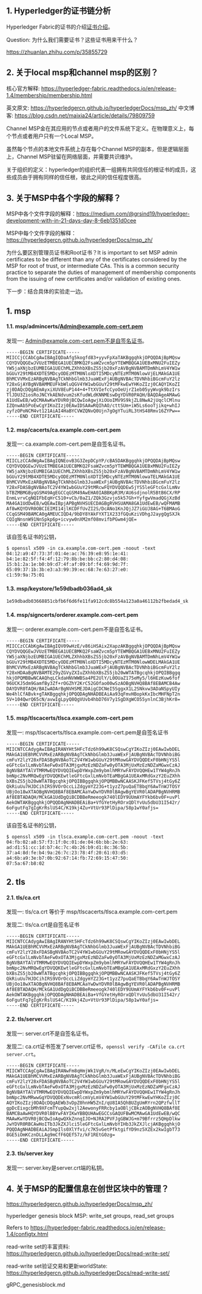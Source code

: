 ## 1. Hyperledger的证书链分析

Hyperledger Fabric的证书的介绍[证书介绍](https://www.cnblogs.com/preminem/p/7874710.html)。


Question: 为什么我们需要证书？这些证书用来干什么？


https://zhuanlan.zhihu.com/p/35855729



## 2. 关于local msp和channel msp的区别？

核心官方解释: https://hyperledger-fabric.readthedocs.io/en/release-1.4/membership/membership.html

英文原文: https://hyperledgercn.github.io/hyperledgerDocs/msp_zh/
中文博客: https://blog.csdn.net/maixia24/article/details/79809759

Channel MSP金在其应用的节点或者用户的文件系统下定义。在物理意义上，每个节点或者用户只有一个Local MSP。

虽然每个节点的本地文件系统上存在每个Channel MSP的副本，但是逻辑层面上，Channel MSP驻留在网络层面，并需要共识维护。



关于组织的定义：hyperledger的组织代表一组拥有共同信任的根证书的成员，这些成员由于拥有同样的信任根，彼此之间的信任程度很高。






## 3. 关于MSP中各个字段的解释？

MSP中各个文件字段的解释：https://medium.com/@grsind19/hyperledger-development-with-in-21-days-day-8-6eb1351d0cee

MSP中每个文件字段的解释：https://hyperledgercn.github.io/hyperledgerDocs/msp_zh/

为什么要区别管理员证书和Root证书？It is important to set MSP admin certificates to be different than any of the certificates considered by the MSP for root of trust, or intermediate CAs. This is a common security practice to separate the duties of management of membership components from the issuing of new certificates and/or validation of existing ones.


下一步：结合具体的实验走一边。





## 1. msp


#### 1.1. msp/admincerts/Admin@example.com-cert.pem

发现一: Admin@example.com-cert.pem不是自签名证书。

```
-----BEGIN CERTIFICATE-----
MIICCjCCAbCgAwIBAgIQDaAfg5kogfd83+yyvFpXaTAKBggqhkjOPQQDAjBpMQsw
CQYDVQQGEwJVUzETMBEGA1UECBMKQ2FsaWZvcm5pYTEWMBQGA1UEBxMNU2FuIEZy
YW5jaXNjbzEUMBIGA1UEChMLZXhhbXBsZS5jb20xFzAVBgNVBAMTDmNhLmV4YW1w
bGUuY29tMB4XDTE5MDcyODEzMTM0NloXDTI5MDcyNTEzMTM0NlowVjELMAkGA1UE
BhMCVVMxEzARBgNVBAgTCkNhbGlmb3JuaWExFjAUBgNVBAcTDVNhbiBGcmFuY2lz
Y28xGjAYBgNVBAMMEUFkbWluQGV4YW1wbGUuY29tMFkwEwYHKoZIzj0CAQYIKoZI
zj0DAQcDQgAEmAyxiXUV8EuP144+4+TtXVIefcCyoOeUjrZ1eb05yyWvgk9bzIrs
TlJDU3ZiosRoJNCYkAENdvum2sKfudWLdKNNMEswDgYDVR0PAQH/BAQDAgeAMAwG
A1UdEwEB/wQCMAAwKwYDVR0jBCQwIoAgwjXiOUoIMV9S9kjZL8NwA2jUqclCMlnu
IZQnwAb5PoEwCgYIKoZIzj0EAwIDSAAwRQIhAO/cttSUm+iW5Ls6ooTjikq+whIJ
zyfzOPoNCM4vt121AiAI4HaBYCVWZQNvQ0Ujn7gOgYTuiRL3tHS48Rmv16ZYPw==
-----END CERTIFICATE-----
```



#### 1.2. msp/cacerts/ca.example.com-cert.pem

发现一: ca.example.com-cert.pem是自签名证书。

```
-----BEGIN CERTIFICATE-----
MIICLzCCAdWgAwIBAgIQNEovB3G3ZepDCpYP/cBA5DAKBggqhkjOPQQDAjBpMQsw
CQYDVQQGEwJVUzETMBEGA1UECBMKQ2FsaWZvcm5pYTEWMBQGA1UEBxMNU2FuIEZy
YW5jaXNjbzEUMBIGA1UEChMLZXhhbXBsZS5jb20xFzAVBgNVBAMTDmNhLmV4YW1w
bGUuY29tMB4XDTE5MDcyODEzMTM0NloXDTI5MDcyNTEzMTM0NlowaTELMAkGA1UE
BhMCVVMxEzARBgNVBAgTCkNhbGlmb3JuaWExFjAUBgNVBAcTDVNhbiBGcmFuY2lz
Y28xFDASBgNVBAoTC2V4YW1wbGUuY29tMRcwFQYDVQQDEw5jYS5leGFtcGxlLmNv
bTBZMBMGByqGSM49AgEGCCqGSM49AwEHA0IABBKpR3M/AU6sdjnolR5BtB6CX/RP
EnmLvrvCgNQIFbEqHrC510+vCb/0aZ1/ZQk3Gzvjo5k57Gh+YyfgwVmadQGjXzBd
MA4GA1UdDwEB/wQEAwIBpjAPBgNVHSUECDAGBgRVHSUAMA8GA1UdEwEB/wQFMAMB
Af8wKQYDVR0OBCIEIMI14jlKCDFfUvZI2S/DcANo1KnJQjJZ7iGUJ8AG+T6BMAoG
CCqGSM49BAMCA0gAMEUCIQD4/9bDY8YAkFYXT1X233fGQuKziVDhgJ2aygQgSXJk
CQIgNnsnW91NnSpkp6p+icvyw0nXM2mf08mvifbPGwm4jQE=
-----END CERTIFICATE-----
```

该自签名证书的公钥，

```shell
$ openssl x509 -in ca.example.com-cert.pem -noout -text
04:12:a9:47:73:3f:01:4e:ac:76:39:e8:95:1e:41:
b4:1e:82:5f:f4:4f:12:79:8b:be:bb:c2:80:d4:08:
15:b1:2a:1e:b0:b9:d7:4f:af:09:bf:f4:69:9d:7f:
65:09:37:1b:3b:e3:a3:99:39:ec:68:7e:63:27:e0:
c1:59:9a:75:01
```


#### 1.3. msp/keystore/1e59dbadb036ad4_sk

```
1e59dbadb03668851cbfb6f6d6fe11fa912cdc8b554a123a0a46112b2fbedad4_sk
```



#### 1.4. msp/signcerts/orderer.example.com-cert.pem

发现一: orderer.example.com-cert.pem不是自签名证书。

```
-----BEGIN CERTIFICATE-----
MIICCzCCAbKgAwIBAgIQV09wHzE/v86iHSAix2XapzAKBggqhkjOPQQDAjBpMQsw
CQYDVQQGEwJVUzETMBEGA1UECBMKQ2FsaWZvcm5pYTEWMBQGA1UEBxMNU2FuIEZy
YW5jaXNjbzEUMBIGA1UEChMLZXhhbXBsZS5jb20xFzAVBgNVBAMTDmNhLmV4YW1w
bGUuY29tMB4XDTE5MDcyODEzMTM0NloXDTI5MDcyNTEzMTM0NlowWDELMAkGA1UE
BhMCVVMxEzARBgNVBAgTCkNhbGlmb3JuaWExFjAUBgNVBAcTDVNhbiBGcmFuY2lz
Y28xHDAaBgNVBAMTE29yZGVyZXIuZXhhbXBsZS5jb20wWTATBgcqhkjOPQIBBggq
hkjOPQMBBwNCAAQhqLCkdaHNVWWBSa4PE2UlY/L0OUaZ175eMy5/l6HEzKuw6fof
96UCKJ5dm9GamfBy3Zf+rOGZhY2KrC52GOfao00wSzAOBgNVHQ8BAf8EBAMCB4Aw
DAYDVR0TAQH/BAIwADArBgNVHSMEJDAigCDCNeI5SggxX1L2SNkvw3ADaNSpyUIy
We4hlCfABvk+gTAKBggqhkjOPQQDAgNHADBEAiAa93qFmvHBopkKxIbcMHFNpT2n
5V+104QwrQ65cN/avwIgLpyQ8QgVUvb4hbD76V7y1SgDXgWCO55ynlnC3BjhKr8=
-----END CERTIFICATE-----
```



#### 1.5. msp/tlscacerts/tlsca.example.com-cert.pem

发现一: msp/tlscacerts/tlsca.example.com-cert.pem是自签名证书

```
-----BEGIN CERTIFICATE-----
MIICNTCCAdygAwIBAgIRANYHt5HFcTdz6h99wK8CSQswCgYIKoZIzj0EAwIwbDEL
MAkGA1UEBhMCVVMxEzARBgNVBAgTCkNhbGlmb3JuaWExFjAUBgNVBAcTDVNhbiBG
cmFuY2lzY28xFDASBgNVBAoTC2V4YW1wbGUuY29tMRowGAYDVQQDExF0bHNjYS5l
eGFtcGxlLmNvbTAeFw0xOTA3MjgxMzEzNDZaFw0yOTA3MjUxMzEzNDZaMGwxCzAJ
BgNVBAYTAlVTMRMwEQYDVQQIEwpDYWxpZm9ybmlhMRYwFAYDVQQHEw1TYW4gRnJh
bmNpc2NvMRQwEgYDVQQKEwtleGFtcGxlLmNvbTEaMBgGA1UEAxMRdGxzY2EuZXhh
bXBsZS5jb20wWTATBgcqhkjOPQIBBggqhkjOPQMBBwNCAASKJFKef5TVsj4tGy6Z
QkRiuUu7HJDCihIRS9VOrOccLiZdgymYZ23G+t1yzZ7puQaETBbqY6AwTnWJTOSY
UBjOo18wXTAOBgNVHQ8BAf8EBAMCAaYwDwYDVR0lBAgwBgYEVR0lADAPBgNVHRMB
Af8EBTADAQH/MCkGA1UdDgQiBCDBBeRmeeogk740lEDY9UUmAYFYkb6bv0F+uvPl
AekOWTAKBggqhkjOPQQDAgNHADBEAiBa+VfGYetHyROrxQDlYvUu5dbU31I542r/
6oFgutFq7gIgKrRslUS4C/K19kj4Zu+VtUr93PlDipa/58p1wY0afjs=
-----END CERTIFICATE-----
```

该自签名证书的公钥，

```shell
$ openssl x509 -in tlsca.example.com-cert.pem -noout -text
04:fb:02:a8:57:f3:1f:0c:01:de:04:6b:bb:2e:63:
ad:d1:51:cc:1d:b7:4c:7c:4b:26:b9:d1:8c:36:5b:
37:a4:8d:fe:b4:9a:26:7c:23:78:4f:20:61:03:d5:
a4:6b:a9:3e:b7:0b:92:67:14:fb:72:69:15:47:50:
07:5a:67:b8:02
```



## 2. tls

#### 2.1. tls/ca.crt

发现一: tls/ca.crt 等价于 msp/tlscacerts/tlsca.example.com-cert.pem

发现二: tls/ca.crt是自签名证书

```
-----BEGIN CERTIFICATE-----
MIICNTCCAdygAwIBAgIRANYHt5HFcTdz6h99wK8CSQswCgYIKoZIzj0EAwIwbDEL
MAkGA1UEBhMCVVMxEzARBgNVBAgTCkNhbGlmb3JuaWExFjAUBgNVBAcTDVNhbiBG
cmFuY2lzY28xFDASBgNVBAoTC2V4YW1wbGUuY29tMRowGAYDVQQDExF0bHNjYS5l
eGFtcGxlLmNvbTAeFw0xOTA3MjgxMzEzNDZaFw0yOTA3MjUxMzEzNDZaMGwxCzAJ
BgNVBAYTAlVTMRMwEQYDVQQIEwpDYWxpZm9ybmlhMRYwFAYDVQQHEw1TYW4gRnJh
bmNpc2NvMRQwEgYDVQQKEwtleGFtcGxlLmNvbTEaMBgGA1UEAxMRdGxzY2EuZXhh
bXBsZS5jb20wWTATBgcqhkjOPQIBBggqhkjOPQMBBwNCAASKJFKef5TVsj4tGy6Z
QkRiuUu7HJDCihIRS9VOrOccLiZdgymYZ23G+t1yzZ7puQaETBbqY6AwTnWJTOSY
UBjOo18wXTAOBgNVHQ8BAf8EBAMCAaYwDwYDVR0lBAgwBgYEVR0lADAPBgNVHRMB
Af8EBTADAQH/MCkGA1UdDgQiBCDBBeRmeeogk740lEDY9UUmAYFYkb6bv0F+uvPl
AekOWTAKBggqhkjOPQQDAgNHADBEAiBa+VfGYetHyROrxQDlYvUu5dbU31I542r/
6oFgutFq7gIgKrRslUS4C/K19kj4Zu+VtUr93PlDipa/58p1wY0afjs=
-----END CERTIFICATE-----
```





#### 2.2. tls/server.crt

发现一: server.crt不是自签名证书。

发现二: ca.crt证书签发了server.crt证书，`openssl verify -CAfile ca.crt server.crt`。

```
-----BEGIN CERTIFICATE-----
MIICWTCCAgCgAwIBAgIRANwFm8qHmjWk1VgR/n/MLeEwCgYIKoZIzj0EAwIwbDEL
MAkGA1UEBhMCVVMxEzARBgNVBAgTCkNhbGlmb3JuaWExFjAUBgNVBAcTDVNhbiBG
cmFuY2lzY28xFDASBgNVBAoTC2V4YW1wbGUuY29tMRowGAYDVQQDExF0bHNjYS5l
eGFtcGxlLmNvbTAeFw0xOTA3MjgxMzEzNDZaFw0yOTA3MjUxMzEzNDZaMFgxCzAJ
BgNVBAYTAlVTMRMwEQYDVQQIEwpDYWxpZm9ybmlhMRYwFAYDVQQHEw1TYW4gRnJh
bmNpc2NvMRwwGgYDVQQDExNvcmRlcmVyLmV4YW1wbGUuY29tMFkwEwYHKoZIzj0C
AQYIKoZIzj0DAQcDQgAEWb3vDpZ0hnHW5ZnI/qU8IA5QhBUZgUmRYrn2QPzfwllT
gpDcEixgcbMh9XFcmTYupQw2xjl2AewonyFRRcby1aOBljCBkzAOBgNVHQ8BAf8E
BAMCBaAwHQYDVR0lBBYwFAYIKwYBBQUHAwEGCCsGAQUFBwMCMAwGA1UdEwEB/wQC
MAAwKwYDVR0jBCQwIoAgwQXkZnnqIJO+NJRA2PVFJgGBWJG+m79Bfrrz5QHpDlkw
JwYDVR0RBCAwHoITb3JkZXJlci5leGFtcGxlLmNvbYIHb3JkZXJlcjAKBggqhkjO
PQQDAgNHADBEAiAJSmpIls0XlYfvi/c7K5vGetPfktgifYD9nz5XZEx2kwIgbT73
8GE5iOmKCznDLLAg9mCfF6QEf57z/kF1REtG0zg=
-----END CERTIFICATE-----
```

#### 2.3. tls/server.key

发现一: server.key是server.crt端的私钥。














## 4. 关于MSP的配置信息在创世区块中的管理？

https://hyperledgercn.github.io/hyperledgerDocs/msp_zh/

hyperledger genesis block MSP: write_set groups, read_set groups

Refers to https://hyperledger-fabric.readthedocs.io/en/release-1.4/configtx.html

read-write set的丰富资料: https://hyperledgercn.github.io/hyperledgerDocs/read-write-set/

read-write set验证交易和更新worldState: https://hyperledgercn.github.io/hyperledgerDocs/read-write-set/


gRPC_genesisblock.md